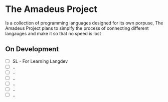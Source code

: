 # The Amadeus Project
Is a collection of programming languages designed for its own porpuse, The Amadeus Project plans to simplfy the process of connecting different langauges and make it so that no speed is lost

## On Development
- [ ] SL - For Learning Langdev
- [ ] ..
- [ ] ..
- [ ] ..
- [ ] ..
- [ ] ..
- [ ] ..
